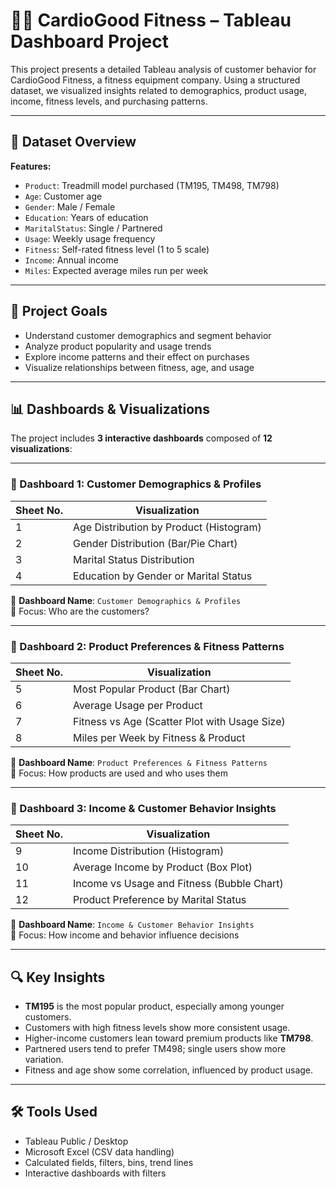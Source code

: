 # 🏋️‍♂️ CardioGood Fitness – Tableau Dashboard Project

This project presents a detailed Tableau analysis of customer behavior for CardioGood Fitness, a fitness equipment company. Using a structured dataset, we visualized insights related to demographics, product usage, income, fitness levels, and purchasing patterns.

---

## 📁 Dataset Overview

**Features:**
- `Product`: Treadmill model purchased (TM195, TM498, TM798)
- `Age`: Customer age
- `Gender`: Male / Female
- `Education`: Years of education
- `MaritalStatus`: Single / Partnered
- `Usage`: Weekly usage frequency
- `Fitness`: Self-rated fitness level (1 to 5 scale)
- `Income`: Annual income
- `Miles`: Expected average miles run per week

---

## 🎯 Project Goals

- Understand customer demographics and segment behavior
- Analyze product popularity and usage trends
- Explore income patterns and their effect on purchases
- Visualize relationships between fitness, age, and usage

---

## 📊 Dashboards & Visualizations

The project includes **3 interactive dashboards** composed of **12 visualizations**:

---

### 📘 Dashboard 1: Customer Demographics & Profiles

| Sheet No. | Visualization                             |
|-----------|--------------------------------------------|
| 1         | Age Distribution by Product (Histogram)    |
| 2         | Gender Distribution (Bar/Pie Chart)        |
| 3         | Marital Status Distribution                |
| 4         | Education by Gender or Marital Status      |

🧩 **Dashboard Name**: `Customer Demographics & Profiles`  
🎯 Focus: Who are the customers?

---

### 📗 Dashboard 2: Product Preferences & Fitness Patterns

| Sheet No. | Visualization                                 |
|-----------|-----------------------------------------------|
| 5         | Most Popular Product (Bar Chart)              |
| 6         | Average Usage per Product                     |
| 7         | Fitness vs Age (Scatter Plot with Usage Size) |
| 8         | Miles per Week by Fitness & Product           |

🧩 **Dashboard Name**: `Product Preferences & Fitness Patterns`  
🎯 Focus: How products are used and who uses them

---

### 📙 Dashboard 3: Income & Customer Behavior Insights

| Sheet No. | Visualization                                  |
|-----------|------------------------------------------------|
| 9         | Income Distribution (Histogram)                |
| 10        | Average Income by Product (Box Plot)           |
| 11        | Income vs Usage and Fitness (Bubble Chart)     |
| 12        | Product Preference by Marital Status           |

🧩 **Dashboard Name**: `Income & Customer Behavior Insights`  
🎯 Focus: How income and behavior influence decisions

---

## 🔍 Key Insights

- **TM195** is the most popular product, especially among younger customers.
- Customers with high fitness levels show more consistent usage.
- Higher-income customers lean toward premium products like **TM798**.
- Partnered users tend to prefer TM498; single users show more variation.
- Fitness and age show some correlation, influenced by product usage.

---

## 🛠️ Tools Used

- Tableau Public / Desktop
- Microsoft Excel (CSV data handling)
- Calculated fields, filters, bins, trend lines
- Interactive dashboards with filters
